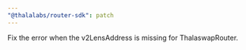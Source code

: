 ```yaml
---
"@thalalabs/router-sdk": patch
---
```


Fix the error when the v2LensAddress is missing for ThalaswapRouter.
